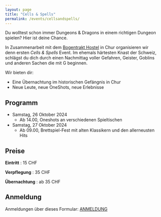 ```yaml
---
layout: page
title: "Cells & Spells"
permalink: /events/cellsandspells/
---
```


Du wolltest schon immer Dungeons & Dragons in einem richtigen Dungeon spielen? Hier ist deine Chance.

In Zusammenarbeit mit dem [Bogentrakt Hostel](https://www.bogentrakt.ch/) in Chur organisieren wir denn ersten *Cells & Spells* Event. Im ehemals härtesten Knast der Schweiz, schlägst du dich durch einen Nachmittag voller Gefahren, Geister, Goblins und anderen Sachen die mit G beginnen.

Wir bieten dir:

- Eine Übernachtung im historischen Gefängnis in Chur
- Neue Leute, neue OneShots, neue Erlebnisse

## Programm

- Samstag, 26 Oktober 2024
  - Ab 14.00, Oneshots an verschiedenen Spieltischen
- Samstag, 27 Oktober 2024
  - Ab 09.00, Brettspiel-Fest mit alten Klassikern und den allerneusten Hits

## Preise

**Eintritt**
: 15 CHF

**Verpflegung**
: 35 CHF

**Übernachtung**
: ab 35 CHF

## Anmeldung

Anmeldungen über dieses Formular: [ANMELDUNG](https://forms.gle/aQYS64vHNbu9vFXbA)